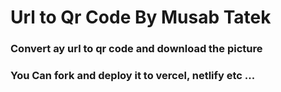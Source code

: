 # Url to Qr Code By Musab Tatek
### Convert ay url to qr code and download the picture
### You Can fork and deploy it to vercel, netlify etc ... 

